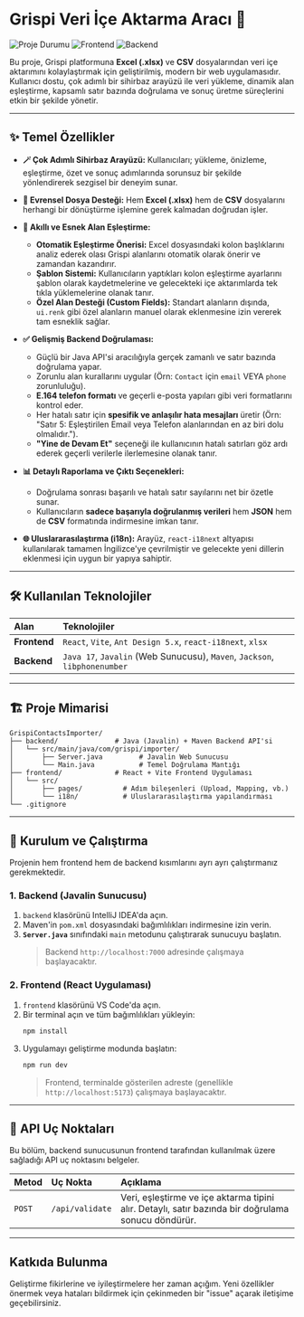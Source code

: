 # Grispi Veri İçe Aktarma Aracı 🚀

![Proje Durumu](https://img.shields.io/badge/durum-aktif-brightgreen)
![Frontend](https://img.shields.io/badge/Frontend-React%20%26%20Ant%20Design-blueviolet)
![Backend](https://img.shields.io/badge/Backend-Java%20%26%20Javalin-orange)

Bu proje, Grispi platformuna **Excel (.xlsx)** ve **CSV** dosyalarından veri içe aktarımını kolaylaştırmak için geliştirilmiş, modern bir web uygulamasıdır. Kullanıcı dostu, çok adımlı bir sihirbaz arayüzü ile veri yükleme, dinamik alan eşleştirme, kapsamlı satır bazında doğrulama ve sonuç üretme süreçlerini etkin bir şekilde yönetir.

---

## ✨ Temel Özellikler

* **🪄 Çok Adımlı Sihirbaz Arayüzü:** Kullanıcıları; yükleme, önizleme, eşleştirme, özet ve sonuç adımlarında sorunsuz bir şekilde yönlendirerek sezgisel bir deneyim sunar.

* **📄 Evrensel Dosya Desteği:** Hem **Excel (.xlsx)** hem de **CSV** dosyalarını herhangi bir dönüştürme işlemine gerek kalmadan doğrudan işler.

* **🔗 Akıllı ve Esnek Alan Eşleştirme:**
    * **Otomatik Eşleştirme Önerisi:** Excel dosyasındaki kolon başlıklarını analiz ederek olası Grispi alanlarını otomatik olarak önerir ve zamandan kazandırır.
    * **Şablon Sistemi:** Kullanıcıların yaptıkları kolon eşleştirme ayarlarını şablon olarak kaydetmelerine ve gelecekteki içe aktarımlarda tek tıkla yüklemelerine olanak tanır.
    * **Özel Alan Desteği (Custom Fields):** Standart alanların dışında, `ui.renk` gibi özel alanların manuel olarak eklenmesine izin vererek tam esneklik sağlar.

* **✅ Gelişmiş Backend Doğrulaması:**
    * Güçlü bir Java API'si aracılığıyla gerçek zamanlı ve satır bazında doğrulama yapar.
    * Zorunlu alan kurallarını uygular (Örn: `Contact` için `email` VEYA `phone` zorunluluğu).
    * **E.164 telefon formatı** ve geçerli e-posta yapıları gibi veri formatlarını kontrol eder.
    * Her hatalı satır için **spesifik ve anlaşılır hata mesajları** üretir (Örn: "Satır 5: Eşleştirilen Email veya Telefon alanlarından en az biri dolu olmalıdır.").
    * **"Yine de Devam Et"** seçeneği ile kullanıcının hatalı satırları göz ardı ederek geçerli verilerle ilerlemesine olanak tanır.

* **📊 Detaylı Raporlama ve Çıktı Seçenekleri:**
    * Doğrulama sonrası başarılı ve hatalı satır sayılarını net bir özetle sunar.
    * Kullanıcıların **sadece başarıyla doğrulanmış verileri** hem **JSON** hem de **CSV** formatında indirmesine imkan tanır.

* **🌐 Uluslararasılaştırma (i18n):** Arayüz, `react-i18next` altyapısı kullanılarak tamamen İngilizce'ye çevrilmiştir ve gelecekte yeni dillerin eklenmesi için uygun bir yapıya sahiptir.

---

## 🛠️ Kullanılan Teknolojiler

| Alan      | Teknolojiler                                                                 |
| :-------- | :--------------------------------------------------------------------------- |
| **Frontend** | `React`, `Vite`, `Ant Design 5.x`, `react-i18next`, `xlsx`                 |
| **Backend** | `Java 17`, `Javalin` (Web Sunucusu), `Maven`, `Jackson`, `libphonenumber` |

---

## 🏗️ Proje Mimarisi

```
GrispiContactsImporter/
├── backend/              # Java (Javalin) + Maven Backend API'si
│   └── src/main/java/com/grispi/importer/
│       ├── Server.java         # Javalin Web Sunucusu
│       └── Main.java           # Temel Doğrulama Mantığı
├── frontend/             # React + Vite Frontend Uygulaması
│   └── src/
│       ├── pages/          # Adım bileşenleri (Upload, Mapping, vb.)
│       └── i18n/           # Uluslararasılaştırma yapılandırması
└── .gitignore
```

---

## 🚀 Kurulum ve Çalıştırma

Projenin hem frontend hem de backend kısımlarını ayrı ayrı çalıştırmanız gerekmektedir.

### 1. Backend (Javalin Sunucusu)

1.  `backend` klasörünü IntelliJ IDEA'da açın.
2.  Maven'in `pom.xml` dosyasındaki bağımlılıkları indirmesine izin verin.
3.  **`Server.java`** sınıfındaki `main` metodunu çalıştırarak sunucuyu başlatın.
    > Backend `http://localhost:7000` adresinde çalışmaya başlayacaktır.

### 2. Frontend (React Uygulaması)

1.  `frontend` klasörünü VS Code'da açın.
2.  Bir terminal açın ve tüm bağımlılıkları yükleyin:
    ```bash
    npm install
    ```
3.  Uygulamayı geliştirme modunda başlatın:
    ```bash
    npm run dev
    ```
    > Frontend, terminalde gösterilen adreste (genellikle `http://localhost:5173`) çalışmaya başlayacaktır.

---

## 🔌 API Uç Noktaları

Bu bölüm, backend sunucusunun frontend tarafından kullanılmak üzere sağladığı API uç noktasını belgeler.

| Metod | Uç Nokta        | Açıklama                                                  |
| :---- | :-------------- | :----------------------------------------------------------- |
| `POST` | `/api/validate` | Veri, eşleştirme ve içe aktarma tipini alır. Detaylı, satır bazında bir doğrulama sonucu döndürür. |

---

## Katkıda Bulunma

Geliştirme fikirlerine ve iyileştirmelere her zaman açığım. Yeni özellikler önermek veya hataları bildirmek için çekinmeden bir "issue" açarak iletişime geçebilirsiniz.
